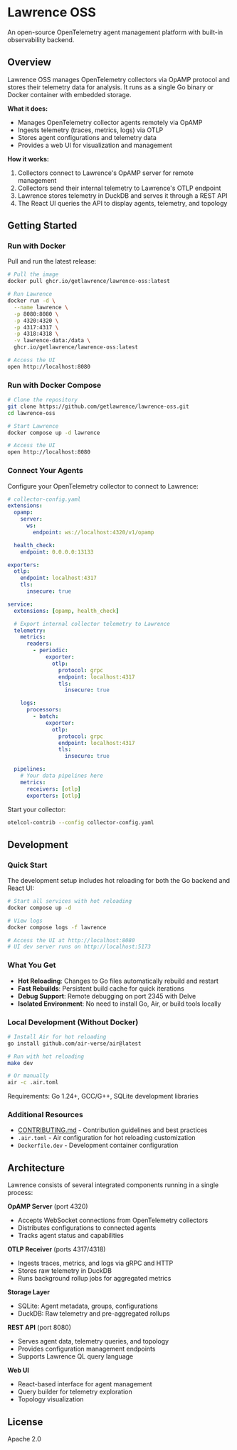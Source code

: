 # Lawrence OSS

An open-source OpenTelemetry agent management platform with built-in observability backend.

## Overview

Lawrence OSS manages OpenTelemetry collectors via OpAMP protocol and stores their telemetry data for analysis. It runs as a single Go binary or Docker container with embedded storage.

**What it does:**
- Manages OpenTelemetry collector agents remotely via OpAMP
- Ingests telemetry (traces, metrics, logs) via OTLP
- Stores agent configurations and telemetry data
- Provides a web UI for visualization and management

**How it works:**
1. Collectors connect to Lawrence's OpAMP server for remote management
2. Collectors send their internal telemetry to Lawrence's OTLP endpoint
3. Lawrence stores telemetry in DuckDB and serves it through a REST API
4. The React UI queries the API to display agents, telemetry, and topology

## Getting Started

### Run with Docker

Pull and run the latest release:

```bash
# Pull the image
docker pull ghcr.io/getlawrence/lawrence-oss:latest

# Run Lawrence
docker run -d \
  --name lawrence \
  -p 8080:8080 \
  -p 4320:4320 \
  -p 4317:4317 \
  -p 4318:4318 \
  -v lawrence-data:/data \
  ghcr.io/getlawrence/lawrence-oss:latest

# Access the UI
open http://localhost:8080
```

### Run with Docker Compose

```bash
# Clone the repository
git clone https://github.com/getlawrence/lawrence-oss.git
cd lawrence-oss

# Start Lawrence
docker compose up -d lawrence

# Access the UI
open http://localhost:8080
```

### Connect Your Agents

Configure your OpenTelemetry collector to connect to Lawrence:

```yaml
# collector-config.yaml
extensions:
  opamp:
    server:
      ws:
        endpoint: ws://localhost:4320/v1/opamp

  health_check:
    endpoint: 0.0.0.0:13133

exporters:
  otlp:
    endpoint: localhost:4317
    tls:
      insecure: true

service:
  extensions: [opamp, health_check]

  # Export internal collector telemetry to Lawrence
  telemetry:
    metrics:
      readers:
        - periodic:
            exporter:
              otlp:
                protocol: grpc
                endpoint: localhost:4317
                tls:
                  insecure: true

    logs:
      processors:
        - batch:
            exporter:
              otlp:
                protocol: grpc
                endpoint: localhost:4317
                tls:
                  insecure: true

  pipelines:
    # Your data pipelines here
    metrics:
      receivers: [otlp]
      exporters: [otlp]
```

Start your collector:
```bash
otelcol-contrib --config collector-config.yaml
```

## Development

### Quick Start

The development setup includes hot reloading for both the Go backend and React UI:

```bash
# Start all services with hot reloading
docker compose up -d

# View logs
docker compose logs -f lawrence

# Access the UI at http://localhost:8080
# UI dev server runs on http://localhost:5173
```

### What You Get

- **Hot Reloading**: Changes to Go files automatically rebuild and restart
- **Fast Rebuilds**: Persistent build cache for quick iterations  
- **Debug Support**: Remote debugging on port 2345 with Delve
- **Isolated Environment**: No need to install Go, Air, or build tools locally

### Local Development (Without Docker)

```bash
# Install Air for hot reloading
go install github.com/air-verse/air@latest

# Run with hot reloading
make dev

# Or manually
air -c .air.toml
```

Requirements: Go 1.24+, GCC/G++, SQLite development libraries

### Additional Resources

- [CONTRIBUTING.md](CONTRIBUTING.md) - Contribution guidelines and best practices
- `.air.toml` - Air configuration for hot reloading customization
- `Dockerfile.dev` - Development container configuration

## Architecture

Lawrence consists of several integrated components running in a single process:

**OpAMP Server** (port 4320)
- Accepts WebSocket connections from OpenTelemetry collectors
- Distributes configurations to connected agents
- Tracks agent status and capabilities

**OTLP Receiver** (ports 4317/4318)
- Ingests traces, metrics, and logs via gRPC and HTTP
- Stores raw telemetry in DuckDB
- Runs background rollup jobs for aggregated metrics

**Storage Layer**
- SQLite: Agent metadata, groups, configurations
- DuckDB: Raw telemetry and pre-aggregated rollups

**REST API** (port 8080)
- Serves agent data, telemetry queries, and topology
- Provides configuration management endpoints
- Supports Lawrence QL query language

**Web UI**
- React-based interface for agent management
- Query builder for telemetry exploration
- Topology visualization

## License

Apache 2.0

